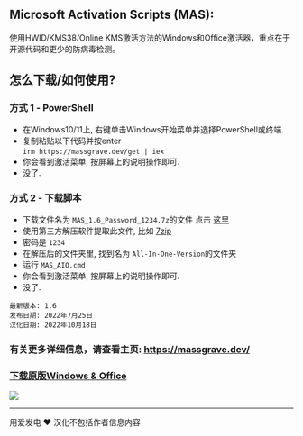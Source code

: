 ## Microsoft Activation Scripts (MAS):

使用HWID/KMS38/Online KMS激活方法的Windows和Office激活器，重点在于开源代码和更少的防病毒检测。

## 怎么下载/如何使用?

### 方式 1 - PowerShell

-   在Windows10/11上, 右键单击Windows开始菜单并选择PowerShell或终端.
-   复制粘贴以下代码并按enter\
    `irm https://massgrave.dev/get | iex`
-   你会看到激活菜单, 按屏幕上的说明操作即可.
-   没了.

### 方式 2 - 下载脚本

-   下载文件名为 `MAS_1.6_Password_1234.7z`的文件 点击 [这里](https://github.com/massgravel/Microsoft-Activation-Scripts/releases)
-   使用第三方解压软件提取此文件, 比如 [7zip](https://www.7-zip.org/download.html)
-   密码是 `1234`
-   在解压后的文件夹里, 找到名为 `All-In-One-Version`的文件夹
-   运行 `MAS_AIO.cmd`
-   你会看到激活菜单, 按屏幕上的说明操作即可.
-   没了.


```
最新版本: 1.6
发布日期: 2022年7月25日
汉化日期: 2022年10月18日

```

### 有关更多详细信息，请查看主页:  https://massgrave.dev/

### [下载原版Windows & Office](https://massgrave.dev/genuine-installation-media.html)

   <a href="https://discord.gg/gjJEfq7ux8">
  <img src="https://discordapp.com/api/guilds/746721520931569757/widget.png?style=banner3" />
</a>


---

用爱发电 ❤️ 汉化不包括作者信息内容


